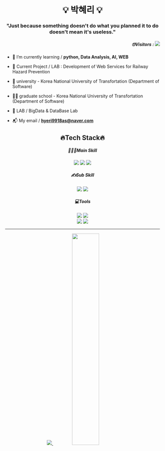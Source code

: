 <h1 align="center">💡 박혜리 💡</h1>
<h3 align="center">"Just because something doesn't do what you planned it to do doesn't mean it's useless."</h3>

<h5 align="right"> 🙄Visitors : <a href="https://hits.seeyoufarm.com"><img src="https://hits.seeyoufarm.com/api/count/incr/badge.svg?url=https%3A%2F%2Fgithub.com%2Fhyedi3&count_bg=%236CE09A&title_bg=%23555555&icon=&icon_color=%23E7E7E7&title=View&edge_flat=false"/></a></h5>

- 📖 I’m currently learning  / **python, Data Analysis, AI, WEB**

- 📑 Current Project / LAB : Development of Web Services for Railway Hazard Prevention

- 🏫 university - Korea National University of Transfortation (Department of Software)

- 👨‍🏫 graduate school - Korea National University of Transfortation (Department of Software)

- 💼 LAB / BigData & DataBase Lab

- 📬 My email / **hyeri9918as@naver.com**

<h2 align="center">🔥Tech Stack🔥</h2>

<h5 align="center"> 👩🏻‍💻Main Skill </h5>
<p align="center">

<img src="https://img.shields.io/badge/HTML-E34F26?style=flat&logo=HTML5&logoColor=black"/>
<img src="https://img.shields.io/badge/CSS-1572B6?style=flat&logo=CSS3&logoColor=black"/>
<img src="https://img.shields.io/badge/Python-3776AB?style=flat&logo=Python&logoColor=white"/>
<br/>

</p>

<h5 align="center"> ✍Sub Skill </h5>
<p align="center">

<img src="https://img.shields.io/badge/JavaScript-F7DF1E?style=flat&logo=JavaScript&logoColor=black"/>
<img src="https://img.shields.io/badge/Android-3DDC84?style=flat&logo=Android&logoColor=black"/>

</p>

<h5 align="center"> 💻Tools </h5>
<p align="center">

<img src="https://img.shields.io/badge/VSCode-007ACC?style=flat&logo=Visual Studio Code&logoColor=white"/>
<img src="https://img.shields.io/badge/GitHub-181717?style=flat&logo=GitHub&logoColor=white"/>
<br/>

<img src="https://img.shields.io/badge/Jupyter-F37626?style=flat&logo=Jupyter&logoColor=white"/>
<img src="https://img.shields.io/badge/Android Studio-3DDC84?style=flat&logo=Android Studio&logoColor=black"/>
<br/>

</p>
<hr>

<div align=center>

<a href="s">
  <img src="https://github-readme-stats.vercel.app/api/top-langs/?username=hyedi3&exclude_repo=dkssud8150.github.io&layout=compact&theme=github_dark_dimmed" />
</a>
<a href="s">
  <img src="https://github-readme-stats.vercel.app/api?username=hyedi3&theme=github_dark_dimmed&show_icons=true" width="42%" />
</a>

</div>

